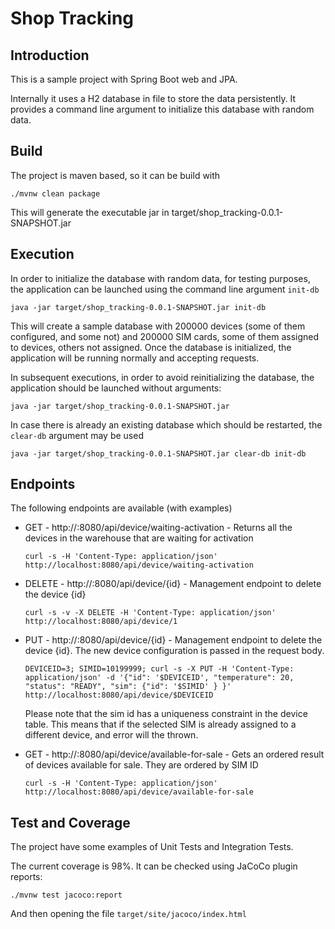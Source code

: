 # Shop Tracking

## Introduction

This is a sample project with Spring Boot web and JPA.

Internally it uses a H2 database in file to store the data persistently. It provides a command line argument to
initialize this database with random data.

## Build

The project is maven based, so it can be build with

```
./mvnw clean package
```

This will generate the executable jar in target/shop_tracking-0.0.1-SNAPSHOT.jar

## Execution

In order to initialize the database with random data, for testing purposes, the application can be launched using
the command line argument `init-db`

```
java -jar target/shop_tracking-0.0.1-SNAPSHOT.jar init-db
```

This will create a sample database with 200000 devices (some of them configured, and some not) and 200000 SIM cards, some
of them assigned to devices, others not assigned.
Once the database is initialized, the application will be running normally and accepting requests.


In subsequent executions, in order to avoid reinitializing the database, the application should be launched without
arguments:

```
java -jar target/shop_tracking-0.0.1-SNAPSHOT.jar
```

In case there is already an existing database which should be restarted, the `clear-db` argument may be used

```
java -jar target/shop_tracking-0.0.1-SNAPSHOT.jar clear-db init-db
```

## Endpoints

The following endpoints are available (with examples)

* GET - http://<ip>:8080/api/device/waiting-activation - Returns all the devices in the warehouse that are waiting for activation
  ```
  curl -s -H 'Content-Type: application/json' http://localhost:8080/api/device/waiting-activation
  ```

* DELETE - http://<ip>:8080/api/device/{id} - Management endpoint to delete the device {id}
  ```
  curl -s -v -X DELETE -H 'Content-Type: application/json' http://localhost:8080/api/device/1
  ```

* PUT - http://<ip>:8080/api/device/{id} - Management endpoint to delete the device {id}. The new device configuration is passed in
  the request body.
  ```
  DEVICEID=3; SIMID=10199999; curl -s -X PUT -H 'Content-Type: application/json' -d '{"id": '$DEVICEID', "temperature": 20, "status": "READY", "sim": {"id": '$SIMID' } }' http://localhost:8080/api/device/$DEVICEID
  ```
  Please note that the sim id has a uniqueness constraint in the device table. This means that if the selected SIM is already assigned to
  a different device, and error will the thrown.

* GET - http://<ip>:8080/api/device/available-for-sale - Gets an ordered result of devices available for sale. They are ordered by SIM ID
  ```
  curl -s -H 'Content-Type: application/json' http://localhost:8080/api/device/available-for-sale
  ```


## Test and Coverage

The project have some examples of Unit Tests and Integration Tests.

The current coverage is 98%. It can be checked using JaCoCo plugin reports:

```
./mvnw test jacoco:report
```

And then opening the file `target/site/jacoco/index.html`
